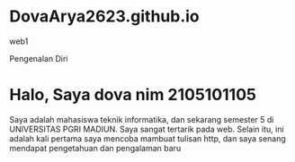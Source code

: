 # DovaArya2623.github.io
web1
<!DOCTYPE html>
<html>
<head>
   Pengenalan Diri
</head>
<body>
    <h1>Halo, Saya dova nim 2105101105</h1>
    <p>Saya adalah mahasiswa teknik informatika, dan sekarang semester 5 di UNIVERSITAS PGRI MADIUN. Saya sangat tertarik pada web. Selain itu, ini adalah kali pertama saya mencoba mambuat tulisan http, dan saya senang mendapat pengetahuan dan pengalaman baru</p>
  
</body>
</html>
